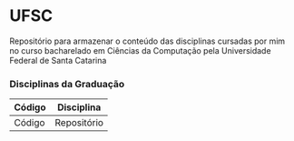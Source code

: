 # UFSC
Repositório para armazenar o conteúdo das disciplinas cursadas por mim no curso bacharelado em Ciências da Computação pela Universidade Federal de Santa Catarina

### Disciplinas da Graduação


| Código  | Disciplina                |
| ------  | :-----------------------: |
| Código | Repositório |

